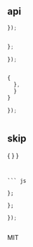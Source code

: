 

## api










``` js
});
```

```
```



``` js
};

});
```

```
```


``` js
{
  },
  }
}
```

``` js
});
```

```
```

## skip


{
  }
}
```


``` js

};

};
```


``` js
});
```

```
```


MIT



